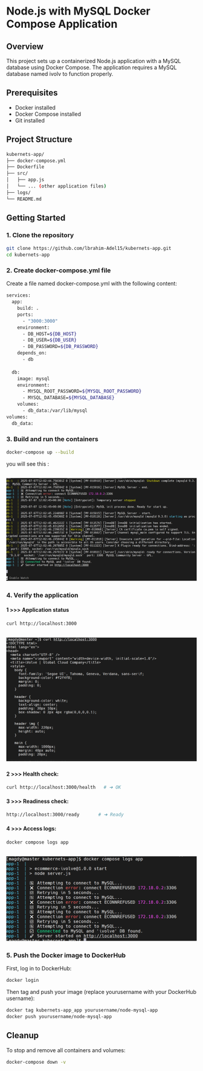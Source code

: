 # Node.js with MySQL Docker Compose Application

## Overview
This project sets up a containerized Node.js application with a MySQL database using Docker Compose. The application requires a MySQL database named ivolv to function properly.

## Prerequisites
- Docker installed
- Docker Compose installed
- Git installed

## Project Structure

```bash
kubernets-app/
├── docker-compose.yml
├── Dockerfile
├── src/
│   ├── app.js
│   └── ... (other application files)
├── logs/
└── README.md
```


## Getting Started
### 1. Clone the repository

```bash
git clone https://github.com/lbrahim-Adel15/kubernets-app.git
cd kubernets-app
```

### 2. Create docker-compose.yml file

Create a file named docker-compose.yml with the following content:
```bash
services:
  app:
    build: .
    ports:
      - "3000:3000"
    environment:
      - DB_HOST=${DB_HOST}
      - DB_USER=${DB_USER}
      - DB_PASSWORD=${DB_PASSWORD}
    depends_on:
      - db

  db:
    image: mysql
    environment:
      - MYSQL_ROOT_PASSWORD=${MYSQL_ROOT_PASSWORD}
      - MYSQL_DATABASE=${MYSQL_DATABASE} 
    volumes:
      - db_data:/var/lib/mysql
volumes:
  db_data:
```

### 3. Build and run the containers

```bash
docker-compose up --build
```
you will see this :

![image](https://github.com/Mohamedmagdy220/iVolve-OTJ-/blob/main/k8s/lab18-containerized-nodejs-and-mysql/after%20docker%20compose.png)
---

### 4. Verify the application

#### 1 >>> Application status

```bash
curl http://localhost:3000
```
![image](https://github.com/Mohamedmagdy220/iVolve-OTJ-/blob/main/k8s/lab18-containerized-nodejs-and-mysql/access%20db.png)
---

#### 2 >>> Health check:

```bash
curl http://localhost:3000/health   # ➜ OK
```

#### 3 >>> Readiness check:

```bash
http://localhost:3000/ready       # ➜ Ready 
```

#### 4 >>> Access logs:

```bash
docker compose logs app
```

![image](https://github.com/Mohamedmagdy220/iVolve-OTJ-/blob/main/k8s/lab18-containerized-nodejs-and-mysql/get%20logs%20for%20app.png)
---

### 5. Push the Docker image to DockerHub
 
First, log in to DockerHub:

```bash
docker login
```

Then tag and push your image (replace yourusername with your DockerHub username):

```bash
docker tag kubernets-app_app yourusername/node-mysql-app
docker push yourusername/node-mysql-app
```


## Cleanup

To stop and remove all containers and volumes:
```bash
docker-compose down -v
```










